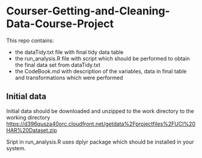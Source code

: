 # Courser-Getting-and-Cleaning-Data-Course-Project
This repo contains:
* the dataTidy.txt file with final tidy data table
* the run_analysis.R file with script which should be performed to obtain the final data set from dataTidy.txt
* the CodeBook.md with description of the variables, data in final table and transformations which were performed

## Initial data
Initial data should be downloaded and unzipped to the work directory to the working directory
https://d396qusza40orc.cloudfront.net/getdata%2Fprojectfiles%2FUCI%20HAR%20Dataset.zip

Sript in run_analysis.R uses dplyr package which should be installed in your system.
